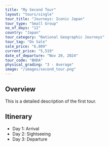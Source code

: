 ```yaml
---
title: "My Second Tour"
layout: "tours/single"
tour_title: "Journeys: Iconic Japan"
tour_type: "Small Group"
no_of_days: "12"
country: "Japan"
tour_category: "National Geographic Journeys"
tour_tag: "On Sale"
sale_price: "6,809"
current_price: "5,519"
date_of_departure: "Nov 20, 2024"
tour_code: "BHDA"
physical_grading: "3 - Average"
image: "/images/second_tour.png"
---
```


## Overview

This is a detailed description of the first tour.

## Itinerary

- Day 1: Arrival
- Day 2: Sightseeing
- Day 3: Departure
